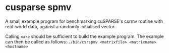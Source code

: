 # cusparse spmv

A small example program for benchmarking cuSPARSE's csrmv routine with real-world
data, against a randomly initialised vector.

Calling `make` should be sufficient to build the example program.
The example can then be called as follows: `./bin/csrspmv <matrixfile> <matrixname> <hostname>`